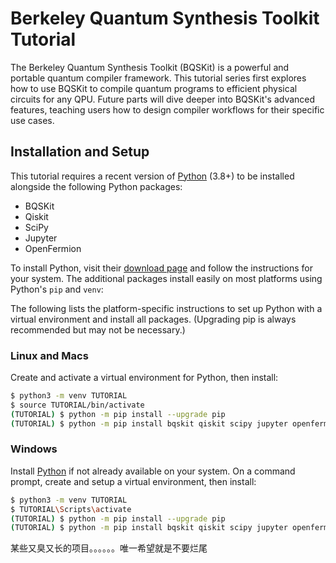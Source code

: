 # Berkeley Quantum Synthesis Toolkit Tutorial

The Berkeley Quantum Synthesis Toolkit (BQSKit) is a powerful and portable
quantum compiler framework. This tutorial series first explores how to use
BQSKit to compile quantum programs to efficient physical circuits for any
QPU. Future parts will dive deeper into BQSKit's advanced features, teaching
users how to design compiler workflows for their specific use cases.

## Installation and Setup

This tutorial requires a recent version of [Python](https://www.python.org/)
(3.8+) to be installed alongside the following Python packages:

- BQSKit
- Qiskit
- SciPy
- Jupyter
- OpenFermion

To install Python, visit their [download page](https://www.python.org/downloads/)
and follow the instructions for your system.
The additional packages install easily on most platforms using Python's `pip`
and `venv`:

The following lists the platform-specific instructions to set up Python
with a virtual environment and install all packages. (Upgrading pip is
always recommended but may not be necessary.)

### Linux and Macs

Create and activate a virtual environment for Python, then install:

```sh
$ python3 -m venv TUTORIAL
$ source TUTORIAL/bin/activate
(TUTORIAL) $ python -m pip install --upgrade pip
(TUTORIAL) $ python -m pip install bqskit qiskit scipy jupyter openfermion
```

### Windows

Install [Python](https://www.python.org/downloads/windows/) if not already
available on your system. On a command prompt, create and setup a virtual
environment, then install:

```sh
$ python3 -m venv TUTORIAL
$ TUTORIAL\Scripts\activate
(TUTORIAL) $ python -m pip install --upgrade pip
(TUTORIAL) $ python -m pip install bqskit qiskit scipy jupyter openfermion
```
某些又臭又长的项目。。。。。。唯一希望就是不要烂尾